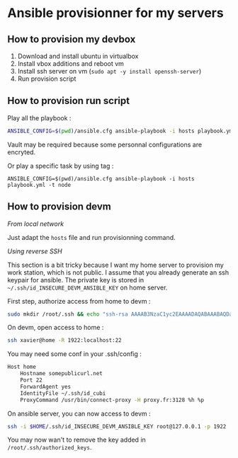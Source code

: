 Ansible provisionner for my servers
===================================

How to provision my devbox
--------------------------

1. Download and install ubuntu in virtualbox
2. Install vbox additions and reboot vm
3. Install ssh server on vm (`sudo apt -y install openssh-server`)
4. Run provision script

How to provision run script
---------------------------

Play all the playbook :
```bash
ANSIBLE_CONFIG=$(pwd)/ansible.cfg ansible-playbook -i hosts playbook.yml --ask-vault
```
Vault may be required because some personnal configurations are encryted.

Or play a specific task by using tag :
```
ANSIBLE_CONFIG=$(pwd)/ansible.cfg ansible-playbook -i hosts playbook.yml -t node
```

How to provision devm
---------------------

*From local network*

Just adapt the `hosts` file and run provisionning command.

*Using reverse SSH*

This section is a bit tricky because I want my home server to provision my work station, which is not public.
I assume that you already generate an ssh keypair for ansible. The private key is stored in `~/.ssh/id_INSECURE_DEVM_ANSIBLE_KEY` on home server.

First step, authorize access from home to devm :
```bash
sudo mkdir /root/.ssh && echo "ssh-rsa AAAAB3NzaC1yc2EAAAADAQABAAABAQDaVxwV26kZMVIb+STHewTzG7HkxH3a2F9gygX8LbpzKluIKOO6b6rZ7AW+5MKE4RsLvfvJO10PuYQ3vWH2PQkq0FFZD+YO9qjx2hIJz7AKXIxM9WPfZkckXRV6rqbFhGuCFeZnwhxj0SgFvZ/bGXz/SyJoF+O9oaLWrq7Z77UiB34XMjmxM9/EeTQYEjEQB+cQEhio3LfCCqxMOiPhPREirlS/b69pvcU1pngh06w1Qvk2AuNbZo/uBZHDd2g5J4O2q1x9u8TyzgqJBZM1QFkGezVzNVC5bUUM5vbwzrgV3YgHDOSYwmJ2Gmv+jiUzn4O+4FsW5jUc47Kq8LtT9Pun ansible@unsecure-key" | sudo tee -a /root/.ssh/authorized_keys
```

On devm, open access to home :
```bash
ssh xavier@home -R 1922:localhost:22
```

You may need some conf in your .ssh/config :
```bash
Host home
	Hostname somepublicurl.net
	Port 22
	ForwardAgent yes
	IdentityFile ~/.ssh/id_cubi
	ProxyCommand /usr/bin/connect-proxy -H proxy.fr:3128 %h %p
```

On ansible server, you can now access to devm :
```bash
ssh -i $HOME/.ssh/id_INSECURE_DEVM_ANSIBLE_KEY root@127.0.0.1 -p 1922
```

You may now wan't to remove the key added in `/root/.ssh/authorized_keys`.

